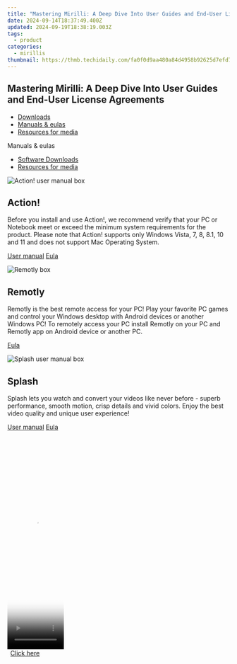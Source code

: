 ```yaml
---
title: "Mastering Mirilli: A Deep Dive Into User Guides and End-User License Agreements"
date: 2024-09-14T18:37:49.400Z
updated: 2024-09-19T18:38:19.003Z
tags:
  - product
categories:
  - mirillis
thumbnail: https://thmb.techidaily.com/fa0f0d9aa480a84d4958b92625d7efd743147dd9e7afea427f137746eefc2011.png
---
```


## Mastering Mirilli: A Deep Dive Into User Guides and End-User License Agreements

* [Downloads](https://tools.techidaily.com/mirillis/products/)
* [Manuals & eulas](https://tools.techidaily.com/mirillis/products/)
* [Resources for media](https://tools.techidaily.com/mirillis/products/)

Manuals & eulas

* [Software Downloads](https://tools.techidaily.com/mirillis/products/)
* [Resources for media](https://tools.techidaily.com/mirillis/products/)

![Action! user manual box](https://mirillis.com/res/old/media/images/download/box_manuals_03.png) 
  
  
## Action!

Before you install and use Action!, we recommend verify that your PC or Notebook meet or exceed the minimum system requirements for the product. Please note that Action! supports only Windows Vista, 7, 8, 8.1, 10 and 11 and does not support Mac Operating System.

[User manual](https://tools.techidaily.com/mirillis/products/) [Eula](https://tools.techidaily.com/mirillis/products/) 

![Remotly box](https://mirillis.com/res/old/media/images/download/box_manuals_06.png) 
  
  
## Remotly

Remotly is the best remote access for your PC! Play your favorite PC games and control your Windows desktop with Android devices or another Windows PC! To remotely access your PC install Remotly on your PC and Remotly app on Android device or another PC.

[Eula](https://tools.techidaily.com/mirillis/products/) 

![Splash user manual box](https://mirillis.com/res/old/media/images/download/box_manuals_08.png) 
  
  
## Splash

Splash lets you watch and convert your videos like never before - superb performance, smooth motion, crisp details and vivid colors. Enjoy the best video quality and unique user experience!

[User manual](https://tools.techidaily.com/mirillis/products/) [Eula](https://tools.techidaily.com/mirillis/products/)

<ins class="adsbygoogle"
     style="display:block"
     data-ad-format="autorelaxed"
     data-ad-client="ca-pub-7571918770474297"
     data-ad-slot="1223367746"></ins>

<ins class="adsbygoogle"
     style="display:block"
     data-ad-client="ca-pub-7571918770474297"
     data-ad-slot="8358498916"
     data-ad-format="auto"
     data-full-width-responsive="true"></ins>

<!-- affiliate ads begin -->
<span id="1975636">
					<video width="128" height="480" style="cursor:pointer"
           poster="//a.impactradius-go.com/display-clicktoplayimage/1975636.png"
           onclick="if(!this.playClicked){this.play();this.setAttribute('controls',true);this.playClicked=true;}">
	   <source src="//a.impactradius-go.com/display-ad/22993-1975636">
	   <img src="//a.impactradius-go.com/display-clicktoplayimage/1975636.png" style="border: none; height: 100%; width: 100%; object-fit: contain">
	</video>
	<div style="width:80px;text-align:center"><a href="javascript:window.open(decodeURIComponent('https%3A%2F%2Fhomestyler.sjv.io%2Fc%2F5597632%2F1975636%2F22993'), '_blank');void(0);">Click here</a></div>
</span>
<img height="0" width="0" src="https://imp.pxf.io/i/5597632/1975636/22993" style="position:absolute;visibility:hidden;" border="0" />
<!-- affiliate ads end -->

